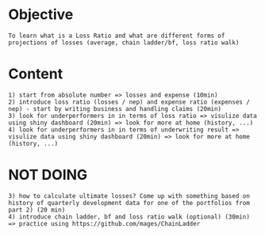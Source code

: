 # Objective
	To learn what is a Loss Ratio and what are different forms of projections of losses (average, chain ladder/bf, loss ratio walk)

# Content
	1) start from absolute number => losses and expense (10min)
	2) introduce loss ratio (losses / nep) and expense ratio (expenses / nep) - start by writing business and handling claims (20min)
	3) look for underperformers in in terms of loss ratio => visulize data using shiny dashboard (20min) => look for more at home (history, ...)
	4) look for underperformers in in terms of underwriting result => visulize data using shiny dashboard (20min) => look for more at home (history, ...) 

# NOT DOING	
	3) how to calculate ultimate losses? Come up with something based on history of quarterly development data for one of the portfolios from part 2) (20 min)
	4) introduce chain ladder, bf and loss ratio walk (optional) (30min) => practice using https://github.com/mages/ChainLadder
	
